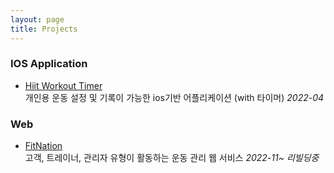 ```yaml
---
layout: page
title: Projects
---
```




### IOS Application
- [Hiit Workout Timer](https://github.com/dangalee/HiiTWorkoutTrainer-IOS)\
개인용 운동 설정 및 기록이 가능한 ios기반 어플리케이션 (with 타이머) *2022-04*

### Web
- [FitNation](https://github.com/dangalee/FitNation-Web)\
고객, 트레이너, 관리자 유형이 활동하는 운동 관리 웹 서비스 *2022-11~ 리빌딩중*